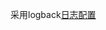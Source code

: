 采用logback[日志配置](https://gitee.com/huangxunhui/basic_project/blob/master/src/main/resources/logback-spring.xml)

